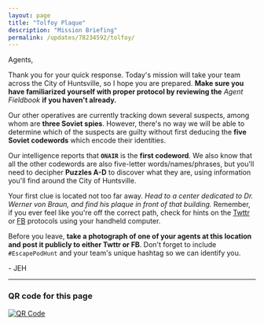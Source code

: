 ```yaml
---
layout: page
title: "Tolfoy Plaque"
description: "Mission Briefing"
permalink: /updates/78234592/tolfoy/
---
```


Agents,

Thank you for your quick response. Today's mission will take your
team across the City of Huntsville, so I hope you are prepared.
**Make sure you have familiarized yourself with proper protocol by
reviewing the** *Agent Fieldbook* **if you haven't already.**

Our other operatives are currently tracking down several suspects,
among whom are **three Soviet spies**. However, there's no way
we will be able to determine which of the suspects are guilty without
first deducing the **five Soviet codewords** which encode their
identities.

Our intelligence reports that **`ONAIR`** is the **first codeword**.
We also know that all the other codewords
are also five-letter words/names/phrases, but you'll need to decipher
**Puzzles A-D** to discover what they are, using information you'll
find around the City of Huntsville.

Your first clue is located not too far away.
*Head to a center dedicated to Dr. Werner von Braun, and find his
plaque in front of that building.* Remember, if you ever
feel like you're off the correct path, check for hints on the
[Twttr][Twitter] or [FB][Facebook] protocols using your
handheld computer.

[Twitter]: http://twitter.com/EscapePodGame/
[Facebook]: http://fb.com/EscapePodGame/

Before you leave, **take a photograph of one of your agents at this
location and post it publicly to either Twttr or FB**. Don't forget
to include `#EscapePodHunt` and your team's unique hashtag so we can identify
you.

\- JEH

---

### QR code for this page

[![QR Code][qrcode]][qrcode]

[qrcode]: https://api.qrserver.com/v1/create-qr-code/?size=300x300&data=http://ephunt16.clontz.org/updates/78234592/tolfoy/
